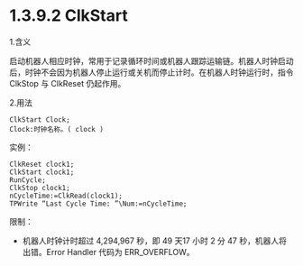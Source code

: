 # 1.3.9.2 ClkStart

1.含义

启动机器人相应时钟，常用于记录循环时间或机器人跟踪运输链。机器人时钟启动后，时钟不会因为机器人停止运行或关机而停止计时。在机器人时钟运行时，指令 ClkStop 与 ClkReset 仍起作用。

2.用法

```
ClkStart Clock;
Clock:时钟名称。( clock )
```

实例：

```
ClkReset clock1;
ClkStart clock1;
RunCycle;
ClkStop clock1;
nCycleTime:=ClkRead(clock1);
TPWrite “Last Cycle Time: ”\Num:=nCycleTime;
```

限制：

- 机器人时钟计时超过 4,294,967 秒，即 49 天17 小时 2 分 47 秒，机器人将出错。Error Handler 代码为 ERR_OVERFLOW。